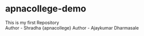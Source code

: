 # apnacollege-demo
This is my first Repository
<br>
Author - Shradha {apnacollege}
Author - Ajaykumar Dharmasale
